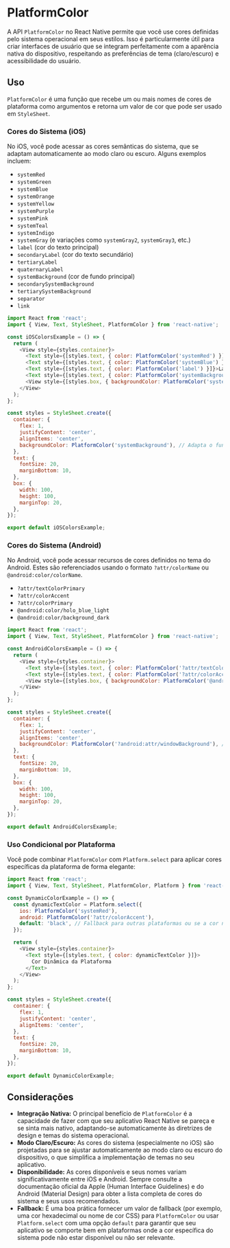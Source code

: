 # PlatformColor

A API `PlatformColor` no React Native permite que você use cores definidas pelo sistema operacional em seus estilos. Isso é particularmente útil para criar interfaces de usuário que se integram perfeitamente com a aparência nativa do dispositivo, respeitando as preferências de tema (claro/escuro) e acessibilidade do usuário.

## Uso

`PlatformColor` é uma função que recebe um ou mais nomes de cores de plataforma como argumentos e retorna um valor de cor que pode ser usado em `StyleSheet`.

### Cores do Sistema (iOS)

No iOS, você pode acessar as cores semânticas do sistema, que se adaptam automaticamente ao modo claro ou escuro. Alguns exemplos incluem:

- `systemRed`
- `systemGreen`
- `systemBlue`
- `systemOrange`
- `systemYellow`
- `systemPurple`
- `systemPink`
- `systemTeal`
- `systemIndigo`
- `systemGray` (e variações como `systemGray2`, `systemGray3`, etc.)
- `label` (cor do texto principal)
- `secondaryLabel` (cor do texto secundário)
- `tertiaryLabel`
- `quaternaryLabel`
- `systemBackground` (cor de fundo principal)
- `secondarySystemBackground`
- `tertiarySystemBackground`
- `separator`
- `link`

```javascript
import React from 'react';
import { View, Text, StyleSheet, PlatformColor } from 'react-native';

const iOSColorsExample = () => {
  return (
    <View style={styles.container}>
      <Text style={[styles.text, { color: PlatformColor('systemRed') }]}>System Red</Text>
      <Text style={[styles.text, { color: PlatformColor('systemBlue') }]}>System Blue</Text>
      <Text style={[styles.text, { color: PlatformColor('label') }]}>Label Color</Text>
      <Text style={[styles.text, { color: PlatformColor('systemBackground') }]}>System Background</Text>
      <View style={[styles.box, { backgroundColor: PlatformColor('systemTeal') }]} />
    </View>
  );
};

const styles = StyleSheet.create({
  container: {
    flex: 1,
    justifyContent: 'center',
    alignItems: 'center',
    backgroundColor: PlatformColor('systemBackground'), // Adapta o fundo ao tema do sistema
  },
  text: {
    fontSize: 20,
    marginBottom: 10,
  },
  box: {
    width: 100,
    height: 100,
    marginTop: 20,
  },
});

export default iOSColorsExample;
```

### Cores do Sistema (Android)

No Android, você pode acessar recursos de cores definidos no tema do Android. Estes são referenciados usando o formato `?attr/colorName` ou `@android:color/colorName`.

- `?attr/textColorPrimary`
- `?attr/colorAccent`
- `?attr/colorPrimary`
- `@android:color/holo_blue_light`
- `@android:color/background_dark`

```javascript
import React from 'react';
import { View, Text, StyleSheet, PlatformColor } from 'react-native';

const AndroidColorsExample = () => {
  return (
    <View style={styles.container}>
      <Text style={[styles.text, { color: PlatformColor('?attr/textColorPrimary') }]}>Primary Text Color</Text>
      <Text style={[styles.text, { color: PlatformColor('?attr/colorAccent') }]}>Accent Color</Text>
      <View style={[styles.box, { backgroundColor: PlatformColor('@android:color/holo_green_light') }]} />
    </View>
  );
};

const styles = StyleSheet.create({
  container: {
    flex: 1,
    justifyContent: 'center',
    alignItems: 'center',
    backgroundColor: PlatformColor('?android:attr/windowBackground'), // Exemplo de cor de fundo do sistema Android
  },
  text: {
    fontSize: 20,
    marginBottom: 10,
  },
  box: {
    width: 100,
    height: 100,
    marginTop: 20,
  },
});

export default AndroidColorsExample;
```

### Uso Condicional por Plataforma

Você pode combinar `PlatformColor` com `Platform.select` para aplicar cores específicas da plataforma de forma elegante:

```javascript
import React from 'react';
import { View, Text, StyleSheet, PlatformColor, Platform } from 'react-native';

const DynamicColorExample = () => {
  const dynamicTextColor = Platform.select({
    ios: PlatformColor('systemRed'),
    android: PlatformColor('?attr/colorAccent'),
    default: 'black', // Fallback para outras plataformas ou se a cor não for encontrada
  });

  return (
    <View style={styles.container}>
      <Text style={[styles.text, { color: dynamicTextColor }]}>
        Cor Dinâmica da Plataforma
      </Text>
    </View>
  );
};

const styles = StyleSheet.create({
  container: {
    flex: 1,
    justifyContent: 'center',
    alignItems: 'center',
  },
  text: {
    fontSize: 20,
    marginBottom: 10,
  },
});

export default DynamicColorExample;
```

## Considerações

- **Integração Nativa:** O principal benefício de `PlatformColor` é a capacidade de fazer com que seu aplicativo React Native se pareça e se sinta mais nativo, adaptando-se automaticamente às diretrizes de design e temas do sistema operacional.
- **Modo Claro/Escuro:** As cores do sistema (especialmente no iOS) são projetadas para se ajustar automaticamente ao modo claro ou escuro do dispositivo, o que simplifica a implementação de temas no seu aplicativo.
- **Disponibilidade:** As cores disponíveis e seus nomes variam significativamente entre iOS e Android. Sempre consulte a documentação oficial da Apple (Human Interface Guidelines) e do Android (Material Design) para obter a lista completa de cores do sistema e seus usos recomendados.
- **Fallback:** É uma boa prática fornecer um valor de fallback (por exemplo, uma cor hexadecimal ou nome de cor CSS) para `PlatformColor` ou usar `Platform.select` com uma opção `default` para garantir que seu aplicativo se comporte bem em plataformas onde a cor específica do sistema pode não estar disponível ou não ser relevante.

